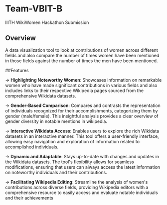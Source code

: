# Team-VBIT-B
IIITH WikiWomen Hackathon Submission
## Overview 

A data visualization tool to look at contributions of women across different fields and also compare the number of times women have been mentioned in those fields against the number of times the men have been mentioned.

##Features

-> **Highlighting Noteworthy Women**: Showcases information on remarkable women who have made significant contributions in various fields and also includes links to their respective Wikipedia pages sourced from the comprehensive Wikidata datasets.

-> **Gender-Based Comparison**: Compares and contrasts the representation of individuals recognized for their accomplishments, categorizing them by gender (male/female). This insightful analysis provides a clear overview of gender diversity in notable mentions in wikipedia.

-> **Interactive Wikidata Access**: Enables users to explore the rich Wikidata datasets in an interactive manner. This tool offers a user-friendly interface, allowing easy navigation and exploration of information related to accomplished individuals.

-> **Dynamic and Adaptable**: Stays up-to-date with changes and updates in the Wikidata datasets. The tool's flexibility allows for seamless modifications, ensuring that users can always access the latest information on noteworthy individuals and their contributions.

-> **Facilitating Wikipedia Editing**: Streamline the analysis of women's contributions across diverse fields, providing Wikipedia editors with a comprehensive resource to easily access and evaluate notable individuals and their achievements
